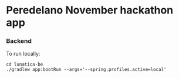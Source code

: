 # Peredelano November hackathon app

### Backend

To run locally:
```shell
cd lunatica-be
./gradlew app:bootRun --args='--spring.profiles.active=local'
```
